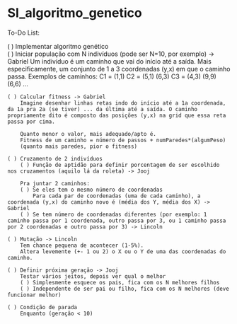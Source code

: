 # SI_algoritmo_genetico

To-Do List:

( ) Implementar algoritmo genético <br>
	( ) Iniciar população com N indivíduos (pode ser N=10, por exemplo) -> Gabriel
		Um indivíduo é um caminho que vai do início até a saída. Mais especificamente, um conjunto de 1 a 3 coordenadas (y,x) em que o caminho passa.
		Exemplos de caminhos:
			C1 = (1,1)
			C2 = (5,1) (6,3)
			C3 = (4,3) (9,9) (6,6)
			...
		
	( ) Calcular fitness -> Gabriel
		Imagine desenhar linhas retas indo do início até a 1a coordenada, da 1a pra 2a (se tiver) ... da última até a saída. O caminho propriamente dito é composto das posições (y,x) na grid que essa reta passa por cima.
		
		Quanto menor o valor, mais adequado/apto é.
		Fitness de um caminho = número de passos + numParedes*(algumPeso)
		(quanto mais paredes, pior o fitness)
		
	( ) Cruzamento de 2 indivíduos
		( ) Função de aptidão para definir porcentagem de ser escolhido nos cruzamentos (aquilo lá da roleta) -> Jooj
		
		Pra juntar 2 caminhos:
		( ) Se eles tem o mesmo número de coordenadas
			Para cada par de coordenadas (uma de cada caminho), a coordenada (y,x) do caminho novo é (média dos Y, média dos X) -> Gabriel
		( ) Se tem número de coordenadas diferentes (por exemplo: 1 caminho passa por 1 coordenada, outro passa por 3, ou 1 caminho passa por 2 coordenadas e outro passa por 3) -> Lincoln
		
	( ) Mutação -> Lincoln
		Tem chance pequena de acontecer (1-5%).
		Altera levemente (+- 1 ou 2) o X ou o Y de uma das coordenadas do caminho.
		
	( ) Definir próxima geração -> Jooj
		Testar vários jeitos, depois ver qual o melhor
		( ) Simplesmente esquece os pais, fica com os N melhores filhos
		( ) Independente de ser pai ou filho, fica com os N melhores (deve funcionar melhor)
		
	( ) Condição de parada
		Enquanto (geração < 10)
